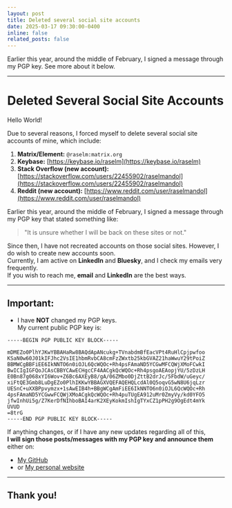 ```yaml
---
layout: post
title: Deleted several social site accounts
date: 2025-03-17 09:30:00-0400
inline: false
related_posts: false
---
```


Earlier this year, around the middle of February, I signed a message through my PGP key. See more about it below.

---

# Deleted Several Social Site Accounts


Hello World!

Due to several reasons, I forced myself to delete several social site accounts of mine, which include:

1. **Matrix/Element:** `@raselm:matrix.org`
2. **Keybase:** [https://keybase.io/raselm](https://keybase.io/raselm)
3. **Stack Overflow (new account):** [https://stackoverflow.com/users/22455902/raselmandol](https://stackoverflow.com/users/22455902/raselmandol)
4. **Reddit (new account):** [https://www.reddit.com/user/raselmandol](https://www.reddit.com/user/raselmandol)

Earlier this year, around the middle of February, I signed a message through my PGP key that stated something like:

> "It is unsure whether I will be back on these sites or not."

Since then, I have not recreated accounts on those social sites. However, I do wish to create new accounts soon.  
Currently, I am active on **LinkedIn** and **Bluesky**, and I check my emails very frequently.  
If you wish to reach me, **email** and **LinkedIn** are the best ways.

---

## Important:

- I have **NOT** changed my PGP keys.  
  My current public PGP key is:

```
-----BEGIN PGP PUBLIC KEY BLOCK-----

mDMEZo0PlhYJKwYBBAHaRw8BAQdApANcukg+TVnabdmBfEacVPt4RuHlCpjpwfoo
KSaN0w60J01kIFJhc2VsIE1hbmRvbCA8cmFzZWxtb25kbGVAZ21haWwuY29tPoiZ
BBMWCgBBFiEE6IkNNTO6n0iOJL6QcWQOc+Rh4psFAmaND5YCGwMFCQWjXMoFCwkI
BwICIgIGFQoJCAsCBBYCAwECHgcCF4AACgkQcWQOc+Rh4psgoAEAopjYU/5zDzLH
E0Bn87g068xYI6Wov+Z6Bc6AXEyB8/gA/06ZMbo0DjZttB2drJc/5FbdW/uGeyc/
xiFtQE3Gmb8LuDgEZo0PlhIKKwYBBAGXVQEFAQEHQLcdAl0Q5oqvG5wN8U6jqLzr
UESnC+uXXBPpvymzx+1sAwEIB4h+BBgWCgAmFiEE6IkNNTO6n0iOJL6QcWQOc+Rh
4psFAmaND5YCGwwFCQWjXMoACgkQcWQOc+Rh4puTUgEA912uMr0ZmyVy/kd0YFO5
jfwInhUi5g/Z7KerDfNIhboBAI4arK2XEyKokmIshIgTYxCZ1pPH2g9OgEdt4mYk
UVUD
=8trG
-----END PGP PUBLIC KEY BLOCK-----
```

If anything changes, or if I have any new updates regarding all of this,  
**I will sign those posts/messages with my PGP key and announce them** either on:

- [My GitHub](https://github.com/raselmandol)
- or [My personal website](https://raselm.me)

---

## Thank you!
